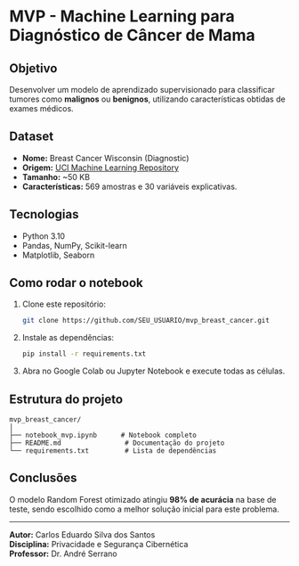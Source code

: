 
# MVP - Machine Learning para Diagnóstico de Câncer de Mama

## Objetivo
Desenvolver um modelo de aprendizado supervisionado para classificar tumores como **malignos** ou **benignos**, utilizando características obtidas de exames médicos.

## Dataset
- **Nome:** Breast Cancer Wisconsin (Diagnostic)
- **Origem:** [UCI Machine Learning Repository](https://archive.ics.uci.edu/ml/datasets/Breast+Cancer+Wisconsin+%28Diagnostic%29)
- **Tamanho:** ~50 KB
- **Características:** 569 amostras e 30 variáveis explicativas.

## Tecnologias
- Python 3.10
- Pandas, NumPy, Scikit-learn
- Matplotlib, Seaborn

## Como rodar o notebook
1. Clone este repositório:
   ```bash
   git clone https://github.com/SEU_USUARIO/mvp_breast_cancer.git
   ```
2. Instale as dependências:
   ```bash
   pip install -r requirements.txt
   ```
3. Abra no Google Colab ou Jupyter Notebook e execute todas as células.

## Estrutura do projeto
```
mvp_breast_cancer/
│
├── notebook_mvp.ipynb      # Notebook completo
├── README.md                # Documentação do projeto
└── requirements.txt         # Lista de dependências
```

## Conclusões
O modelo Random Forest otimizado atingiu **98% de acurácia** na base de teste, sendo escolhido como a melhor solução inicial para este problema.

---
**Autor:** Carlos Eduardo Silva dos Santos  
**Disciplina:** Privacidade e Segurança Cibernética  
**Professor:** Dr. André Serrano
